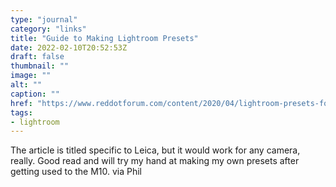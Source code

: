 ```yaml
---
type: "journal"
category: "links"
title: "Guide to Making Lightroom Presets"
date: 2022-02-10T20:52:53Z
draft: false
thumbnail: ""
image: ""
alt: ""
caption: ""
href: "https://www.reddotforum.com/content/2020/04/lightroom-presets-for-leica-cameras/"
tags:
- lightroom
---
```


The article is titled specific to Leica, but it would work for any camera, really. Good read and will try my hand at making my own presets after getting used to the M10. via Phil
